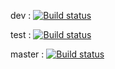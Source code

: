 dev : [![Build status](https://build.appcenter.ms/v0.1/apps/9199cb61-520d-4b65-b7cb-e4745ec8029a/branches/dev/badge)](https://appcenter.ms)

test : [![Build status](https://build.appcenter.ms/v0.1/apps/9199cb61-520d-4b65-b7cb-e4745ec8029a/branches/test/badge)](https://appcenter.ms)

master : [![Build status](https://build.appcenter.ms/v0.1/apps/9199cb61-520d-4b65-b7cb-e4745ec8029a/branches/master/badge)](https://appcenter.ms)
